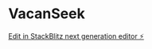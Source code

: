 # VacanSeek

[Edit in StackBlitz next generation editor ⚡️](https://stackblitz.com/~/github.com/Aadi-Devs/VacanSeek)